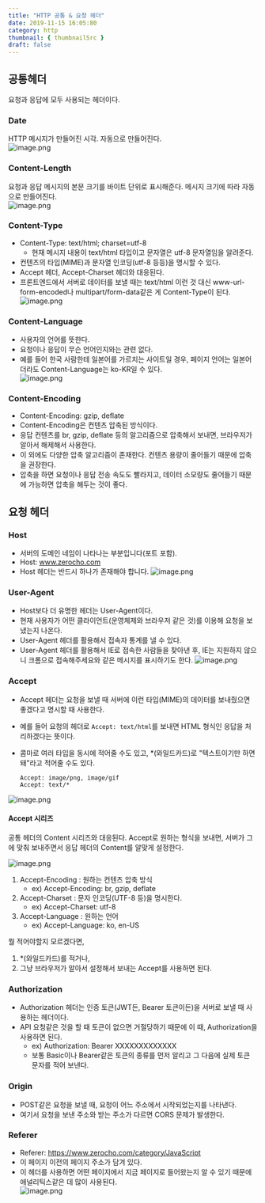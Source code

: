 ```yaml
---
title: "HTTP 공통 & 요청 헤더"
date: 2019-11-15 16:05:80
category: http
thumbnail: { thumbnailSrc }
draft: false
---
```


## 공통헤더
요청과 응답에 모두 사용되는 헤더이다.

### Date
HTTP 메시지가 만들어진 시각. 자동으로 만들어진다.  
![image.png](https://images.velog.io/post-images/yhe228/0ce5b140-392e-11ea-857f-85d9b3abf241/image.png)

### Content-Length
요청과 응답 메시지의 본문 크기를 바이트 단위로 표시해준다. 메시지 크기에 따라 자동으로 만들어진다.  
![image.png](https://images.velog.io/post-images/yhe228/87085310-392e-11ea-ac73-97a79f467172/image.png)

### Content-Type
- Content-Type: text/html; charset=utf-8
	- 현재 메시지 내용이 text/html 타입이고 문자열은 utf-8 문자열임을 알려준다.
- 컨텐츠의 타입(MIME)과 문자열 인코딩(utf-8 등등)을 명시할 수 있다.
- Accept 헤더, Accept-Charset 헤더와 대응된다.
- 프론트엔드에서 서버로 데이터를 보낼 때는 text/html 이런 것 대신 www-url-form-encoded나 multipart/form-data같은 게 Content-Type이 된다.  
![image.png](https://images.velog.io/post-images/yhe228/ffd10a30-392e-11ea-ac73-97a79f467172/image.png)  

### Content-Language
- 사용자의 언어를 뜻한다.
- 요청이나 응답이 무슨 언어인지와는 관련 없다.
- 예를 들어 한국 사람한테 일본어를 가르치는 사이트일 경우, 페이지 언어는 일본어더라도 Content-Language는 ko-KR일 수 있다.  
![image.png](https://images.velog.io/post-images/yhe228/2a3a2040-392f-11ea-9946-1dce64e3fe83/image.png)

### Content-Encoding
- Content-Encoding: gzip, deflate
- Content-Encoding은 컨텐츠 압축된 방식이다.
- 응답 컨텐츠를 br, gzip, deflate 등의 알고리즘으로 압축해서 보내면, 브라우저가 알아서 해제해서 사용한다.
- 이 외에도 다양한 압축 알고리즘이 존재한다. 컨텐츠 용량이 줄어들기 때문에 압축을 권장한다.
- 압축을 하면 요청이나 응답 전송 속도도 빨라지고, 데이터 소모량도 줄어들기 때문에 가능하면 압축을 해두는 것이 좋다.


## 요청 헤더
### Host
- 서버의 도메인 네임이 나타나는 부분입니다(포트 포함). 
- Host: www.zerocho.com
- Host 헤더는 반드시 하나가 존재해야 합니다.
![image.png](https://images.velog.io/post-images/yhe228/5edf5710-3930-11ea-a83d-8f80807e9615/image.png)

### User-Agent
- Host보다 더 유명한 헤더는 User-Agent이다.
- 현재 사용자가 어떤 클라이언트(운영체제와 브라우저 같은 것)를 이용해 요청을 보냈는지 나온다.
- User-Agent 헤더를 활용해서 접속자 통계를 낼 수 있다.
- User-Agent 헤더를 활용해서 IE로 접속한 사람들을 찾아낸 후, IE는 지원하지 않으니 크롬으로 접속해주세요와 같은 메시지를 표시하기도 한다.
![image.png](https://images.velog.io/post-images/yhe228/adf6fd80-3930-11ea-ac73-97a79f467172/image.png)

### Accept
- Accept 헤더는 요청을 보낼 때 서버에 이런 타입(MIME)의 데이터를 보내줬으면 좋겠다고 명시할 때 사용한다.
- 예를 들어 요청의 헤더로 `Accept: text/html`를 보내면 HTML 형식인 응답을 처리하겠다는 뜻이다.
- 콤마로 여러 타입을 동시에 적어줄 수도 있고, *(와일드카드)로 "텍스트이기만 하면 돼"라고 적어줄 수도 있다.

    ```
    Accept: image/png, image/gif
    Accept: text/*
    ```

![image.png](https://images.velog.io/post-images/yhe228/c2314ba0-3932-11ea-afd5-1bd0fa67b500/image.png)


#### Accept 시리즈
공통 헤더의 Content 시리즈와 대응된다. Accept로 원하는 형식을 보내면, 서버가 그에 맞춰 보내주면서 응답 헤더의 Content를 알맞게 설정한다.

![image.png](https://images.velog.io/post-images/yhe228/7fb640a0-3932-11ea-af23-957dffceb707/image.png)

1. Accept-Encoding : 원하는 컨텐츠 압축 방식
	- ex) Accept-Encoding: br, gzip, deflate
2. Accept-Charset : 문자 인코딩(UTF-8 등)을 명시한다.
	- ex) Accept-Charset: utf-8
3. Accept-Language : 원하는 언어
	- ex) Accept-Language: ko, en-US

뭘 적어야할지 모르겠다면,  
1. *(와일드카드)를 적거나, 
2. 그냥 브라우저가 알아서 설정해서 보내는 Accept를 사용하면 된다.

### Authorization
- Authorization 헤더는 인증 토큰(JWT든, Bearer 토큰이든)을 서버로 보낼 때 사용하는 헤더이다.
- API 요청같은 것을 할 때 토큰이 없으면 거절당하기 때문에 이 때, Authorization을 사용하면 된다.
	- ex) Authorization: Bearer XXXXXXXXXXXXX
	- 보통 Basic이나 Bearer같은 토큰의 종류를 먼저 알리고 그 다음에 실제 토큰 문자를 적어 보낸다.
    
### Origin
- POST같은 요청을 보낼 때, 요청이 어느 주소에서 시작되었는지를 나타낸다.
- 여기서 요청을 보낸 주소와 받는 주소가 다르면 CORS 문제가 발생한다.

### Referer
- Referer: https://www.zerocho.com/category/JavaScript
- 이 페이지 이전의 페이지 주소가 담겨 있다.
- 이 헤더를 사용하면 어떤 페이지에서 지금 페이지로 들어왔는지 알 수 있기 때문에 애널리틱스같은 데 많이 사용된다.  
![image.png](https://images.velog.io/post-images/yhe228/43984770-3933-11ea-afd5-1bd0fa67b500/image.png)


